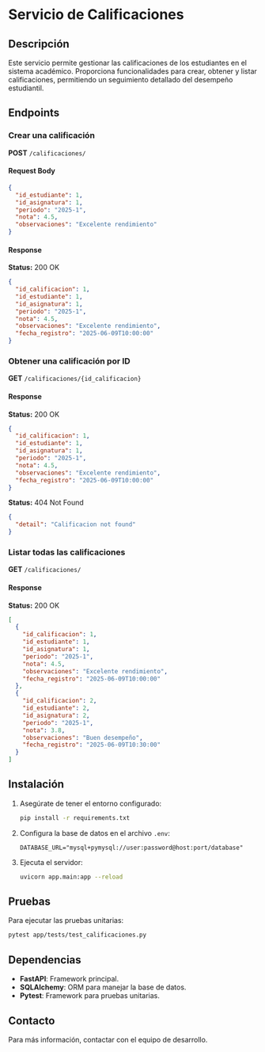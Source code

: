 # Servicio de Calificaciones

## Descripción

Este servicio permite gestionar las calificaciones de los estudiantes en el sistema académico. Proporciona funcionalidades para crear, obtener y listar calificaciones, permitiendo un seguimiento detallado del desempeño estudiantil.

## Endpoints

### Crear una calificación

**POST** `/calificaciones/`

#### Request Body

```json
{
  "id_estudiante": 1,
  "id_asignatura": 1,
  "periodo": "2025-1",
  "nota": 4.5,
  "observaciones": "Excelente rendimiento"
}
```

#### Response

**Status:** 200 OK

```json
{
  "id_calificacion": 1,
  "id_estudiante": 1,
  "id_asignatura": 1,
  "periodo": "2025-1",
  "nota": 4.5,
  "observaciones": "Excelente rendimiento",
  "fecha_registro": "2025-06-09T10:00:00"
}
```

### Obtener una calificación por ID

**GET** `/calificaciones/{id_calificacion}`

#### Response

**Status:** 200 OK

```json
{
  "id_calificacion": 1,
  "id_estudiante": 1,
  "id_asignatura": 1,
  "periodo": "2025-1",
  "nota": 4.5,
  "observaciones": "Excelente rendimiento",
  "fecha_registro": "2025-06-09T10:00:00"
}
```

**Status:** 404 Not Found

```json
{
  "detail": "Calificacion not found"
}
```

### Listar todas las calificaciones

**GET** `/calificaciones/`

#### Response

**Status:** 200 OK

```json
[
  {
    "id_calificacion": 1,
    "id_estudiante": 1,
    "id_asignatura": 1,
    "periodo": "2025-1",
    "nota": 4.5,
    "observaciones": "Excelente rendimiento",
    "fecha_registro": "2025-06-09T10:00:00"
  },
  {
    "id_calificacion": 2,
    "id_estudiante": 2,
    "id_asignatura": 2,
    "periodo": "2025-1",
    "nota": 3.8,
    "observaciones": "Buen desempeño",
    "fecha_registro": "2025-06-09T10:30:00"
  }
]
```

## Instalación

1. Asegúrate de tener el entorno configurado:

   ```bash
   pip install -r requirements.txt
   ```
2. Configura la base de datos en el archivo `.env`:

   ```env
   DATABASE_URL="mysql+pymysql://user:password@host:port/database"
   ```
3. Ejecuta el servidor:

   ```bash
   uvicorn app.main:app --reload
   ```

## Pruebas

Para ejecutar las pruebas unitarias:

```bash
pytest app/tests/test_calificaciones.py
```

## Dependencias

* **FastAPI**: Framework principal.
* **SQLAlchemy**: ORM para manejar la base de datos.
* **Pytest**: Framework para pruebas unitarias.

## Contacto

Para más información, contactar con el equipo de desarrollo.
